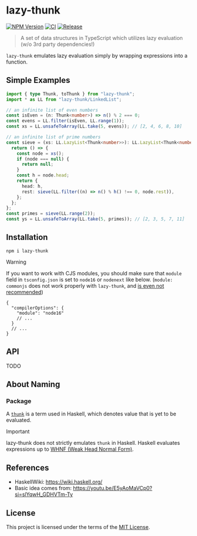 # lazy-thunk

[![NPM Version](https://img.shields.io/npm/v/lazy-thunk)](https://www.npmjs.com/package/lazy-thunk)
[![CI](https://github.com/J3m3/lazy-thunk/actions/workflows/ci.yml/badge.svg)](https://github.com/J3m3/lazy-thunk/actions/workflows/ci.yml)
[![Release](https://github.com/J3m3/lazy-thunk/actions/workflows/release.yml/badge.svg)](https://github.com/J3m3/lazy-thunk/actions/workflows/release.yml)

> A set of data structures in TypeScript which utilizes lazy evaluation (w/o 3rd party dependencies!)

`lazy-thunk` emulates lazy evaluation simply by wrapping expressions into a function.

## Simple Examples

```ts
import { type Thunk, toThunk } from "lazy-thunk";
import * as LL from "lazy-thunk/LinkedList";

// an infinite list of even numbers
const isEven = (n: Thunk<number>) => n() % 2 === 0;
const evens = LL.filter(isEven, LL.range(1));
const xs = LL.unsafeToArray(LL.take(5, evens)); // [2, 4, 6, 8, 10]

// an infinite list of prime numbers
const sieve = (xs: LL.LazyList<Thunk<number>>): LL.LazyList<Thunk<number>> => {
  return () => {
    const node = xs();
    if (node === null) {
      return null;
    }
    const h = node.head;
    return {
      head: h,
      rest: sieve(LL.filter((n) => n() % h() !== 0, node.rest)),
    };
  };
};
const primes = sieve(LL.range(2));
const ys = LL.unsafeToArray(LL.take(5, primes)); // [2, 3, 5, 7, 11]
```

## Installation

```console
npm i lazy-thunk
```

> [!WARNING]
> If you want to work with CJS modules, you should make sure that `module` field in `tsconfig.json` is set to `node16` or `nodenext` like below. (`module: commonjs` does not work properly with `lazy-thunk`, and [is even not recommended](https://www.typescriptlang.org/docs/handbook/modules/reference.html#commonjs))

```jsonc
{
  "compilerOptions": {
    "module": "node16"
    // ...
  }
  // ...
}
```

## API

TODO

## About Naming

### Package

A [`thunk`](https://wiki.haskell.org/Thunk) is a term used in Haskell, which denotes value that is yet to be evaluated.

> [!IMPORTANT]
> lazy-thunk does not strictly emulates `thunk` in Haskell. Haskell evaluates expressions up to [WHNF (Weak Head Normal Form)](https://wiki.haskell.org/Weak_head_normal_form).

## References

- HaskellWiki: https://wiki.haskell.org/
- Basic idea comes from: https://youtu.be/E5yAoMaVCp0?si=slYqwH_GDHVTm-Ty

## License

This project is licensed under the terms of the [MIT License](LICENSE).
